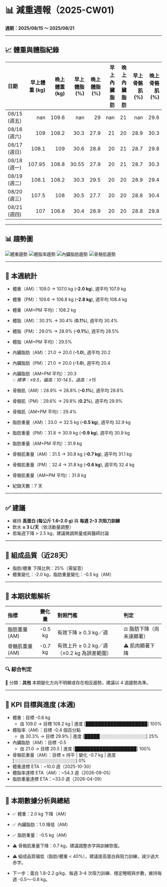 # 📊 減重週報（2025-CW01)

**週期：2025/08/15 ～ 2025/08/21**  

---

## 📈 體重與體脂紀錄

| 日期         |   早上體重 (kg) |   晚上體重 (kg) |   早上體脂 (%) |   晚上體脂 (%) |   早上內臟脂肪 |   晚上內臟脂肪 |   早上骨骼肌 (%) |   晚上骨骼肌 (%) |
|:-------------|----------------:|----------------:|---------------:|---------------:|---------------:|---------------:|-----------------:|-----------------:|
| 08/15 (週五) |          nan    |           109.6 |         nan    |           29   |            nan |             21 |            nan   |             29.6 |
| 08/16 (週六) |          109    |           108.2 |          30.3  |           27.9 |             21 |             20 |             28.9 |             30.3 |
| 08/17 (週日) |          108.1  |           109   |          30.6  |           28.8 |             20 |             21 |             28.7 |             29.8 |
| 08/18 (週一) |          107.95 |           108.8 |          30.55 |           27.9 |             20 |             21 |             28.7 |             30.3 |
| 08/19 (週二) |          108.1  |           108.2 |          30.3  |           29.5 |             20 |             20 |             28.9 |             29.4 |
| 08/20 (週三) |          107.5  |           108   |          30.5  |           27.7 |             20 |             20 |             28.8 |             30.4 |
| 08/21 (週四) |          107    |           106.8 |          30.4  |           28.9 |             20 |             20 |             28.8 |             29.8 |

---

## 📊 趨勢圖

![體重趨勢](2025-CW01_weight_trend.png)
![體脂率趨勢](2025-CW01_bodyfat_trend.png)
![內臟脂肪趨勢](2025-CW01_visceral_fat_trend.png)
![骨骼肌趨勢](2025-CW01_muscle_trend.png)

---

## 📌 本週統計

- 體重（AM）：109.0 → 107.0 kg  (**-2.0 kg**), 週平均 107.9 kg  
- 體重（PM）：109.6 → 106.8 kg  (**-2.8 kg**), 週平均 108.4 kg  
- 體重（AM+PM 平均）：108.2 kg  

- 體脂（AM）：30.3% → 30.4%  (**0.1%**), 週平均 30.4%  
- 體脂（PM）：29.0% → 28.9%  (**-0.1%**), 週平均 28.5%  
- 體脂（AM+PM 平均）：29.5%  

- 內臟脂肪（AM）：21.0 → 20.0  (**-1.0**), 週平均 20.2  
- 內臟脂肪（PM）：21.0 → 20.0  (**-1.0**), 週平均 20.4  
- 內臟脂肪（AM+PM 平均）：20.3  
  💡 *標準：≤9.5，偏高：10-14.5，過高：≥15*  

- 骨骼肌（AM）：28.9% → 28.8%  (**-0.1%**), 週平均 28.8%  
- 骨骼肌（PM）：29.6% → 29.8%  (**0.2%**), 週平均 29.9%  
- 骨骼肌（AM+PM 平均）：29.4%  

- 脂肪重量（AM）：33.0 → 32.5 kg  (**-0.5 kg**), 週平均 32.9 kg  
- 脂肪重量（PM）：31.8 → 30.9 kg  (**-0.9 kg**), 週平均 30.9 kg  
- 脂肪重量（AM+PM 平均）：31.9 kg  

- 骨骼肌重量（AM）：31.5 → 30.8 kg  (**-0.7 kg**), 週平均 31.1 kg  
- 骨骼肌重量（PM）：32.4 → 31.8 kg  (**-0.6 kg**), 週平均 32.4 kg  
- 骨骼肌重量（AM+PM 平均）：31.8 kg  

- 紀錄天數：7 天

---

## ✅ 建議
- 維持 **高蛋白 (每公斤 1.6–2.0 g)** 與 **每週 2–3 次阻力訓練**  
- 飲水 **≥ 3 L/天**（依活動量調整）  
- 若每週下降 > 2.5 kg，建議微調熱量或與醫師討論  

---

## 🧪 組成品質（近28天）

- 脂肪/體重 下降比例：25%（需留意）  
- 體重變化：-2.0 kg，脂肪重量變化：-0.5 kg（AM）  

---


## 🧭 本期狀態解析

| 指標 | 變化量 | 對照門檻 | 判定 |
|:--|:--:|:--|:--|
| 脂肪重量 (AM) | -0.5 kg | 有效下降 ≥ 0.3 kg／週 | ⚖️ 脂肪下降（尚未達顯著） |
| 骨骼肌重量 (AM) | -0.7 kg | 有效上升 ≥ 0.2 kg／週（±0.2 kg 為誤差範圍） | ⚠️ 肌肉顯著下降 |

### 🔍 綜合判定

🔵 分類：**其他**
本期變化方向不明顯或存在相反趨勢，建議以 4 週趨勢為準。


---

## 🎯 KPI 目標與進度 (本週)

- 體重：目標 -0.8 kg  
  - 由 109.0 → 目標 108.2 kg  | 進度 [████████████████████] 100%  
- 體脂率（AM）：目標 -0.4 個百分點  
  - 由 30.3% → 目標 29.9%  | 進度 [█████░░░░░░░░░░░░░░░] 25%  
- 內臟脂肪（AM）：目標 -0.5  
  - 由 21.0 → 目標 20.5  | 進度 [████████████████████] 100%  
- 骨骼肌重量（AM）：目標 ≥ 持平  | 變化 -0.7 kg  | 進度 [░░░░░░░░░░░░░░░░░░░░] 0%  
- 體重達標 ETA：~10.0 週（2025-10-30）  
- 體脂率達標 ETA（AM）：~54.3 週（2026-09-05）  
- 脂肪重量達標 ETA：~33.0 週（2026-04-09）  

---

## 🧠 本期數據分析與總結

- ✅ 體重：2.0 kg 下降（AM）
- ✅ 內臟脂肪：1.0 降低（AM）
- ✅ 脂肪重量：-0.5 kg（AM）
- ⚠️ 骨骼肌重量下降：0.7 kg，建議調整赤字與訓練恢復。
- ⚠️ 組成品質偏低（脂肪/體重 < 40%），建議提高蛋白與阻力訓練，減少過大赤字。

- 下一步：蛋白 1.8–2.2 g/kg、每週 3–4 次阻力訓練、穩定睡眠與步數，維持每週 -0.5～-0.8 kg。
